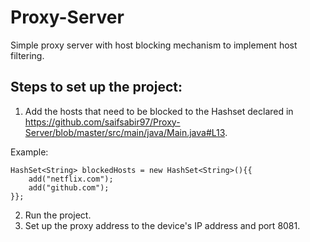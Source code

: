 # Proxy-Server
Simple proxy server with host blocking mechanism to implement host filtering.


## Steps to set up the project:

1. Add the hosts that need to be blocked to the Hashset declared in https://github.com/saifsabir97/Proxy-Server/blob/master/src/main/java/Main.java#L13.

Example:
```
HashSet<String> blockedHosts = new HashSet<String>(){{
    add("netflix.com");
    add("github.com");
}};
```
2. Run the project.
3. Set up the proxy address to the device's IP address and port 8081.
